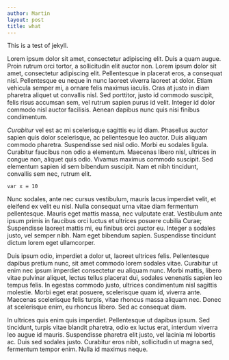 ```yaml
---
author: Martin
layout: post
title: what
---
```

This is a test of jekyll.

Lorem ipsum dolor sit amet, consectetur adipiscing elit. Duis a quam augue. Proin rutrum orci tortor, a sollicitudin elit auctor non. Lorem ipsum dolor sit amet, consectetur adipiscing elit. Pellentesque in placerat eros, a consequat nisl. Pellentesque eu neque in nunc laoreet viverra laoreet at dolor. Etiam vehicula semper mi, a ornare felis maximus iaculis. Cras at justo in diam pharetra aliquet ut convallis nisl. Sed porttitor, justo id commodo suscipit, felis risus accumsan sem, vel rutrum sapien purus id velit. Integer id dolor commodo nisl auctor facilisis. Aenean dapibus nunc quis nisi finibus condimentum.

*Curabitur* vel est ac mi scelerisque sagittis eu id diam. Phasellus auctor sapien quis dolor scelerisque, ac pellentesque leo auctor. Duis aliquam commodo pharetra. Suspendisse sed nisl odio. Morbi eu sodales ligula. Curabitur faucibus non odio a elementum. Maecenas libero nisl, ultrices in congue non, aliquet quis odio. Vivamus maximus commodo suscipit. Sed elementum sapien id sem bibendum suscipit. Nam et nibh tincidunt, convallis sem nec, rutrum elit.

```
var x = 10
```

Nunc sodales, ante nec cursus vestibulum, mauris lacus imperdiet velit, et eleifend ex velit eu nisl. Nulla consequat urna vitae diam fermentum pellentesque. Mauris eget mattis massa, nec vulputate erat. Vestibulum ante ipsum primis in faucibus orci luctus et ultrices posuere cubilia Curae; Suspendisse laoreet mattis mi, eu finibus orci auctor eu. Integer a sodales justo, vel semper nibh. Nam eget bibendum sapien. Suspendisse tincidunt dictum lorem eget ullamcorper.

Duis ipsum odio, imperdiet a dolor ut, laoreet ultrices felis. Pellentesque dapibus pretium nunc, sit amet commodo lorem sodales vitae. Curabitur ut enim nec ipsum imperdiet consectetur eu aliquam nunc. Morbi mattis, libero vitae pulvinar aliquet, lectus tellus placerat dui, sodales venenatis sapien leo tempus felis. In egestas commodo justo, ultrices condimentum nisl sagittis molestie. Morbi eget erat posuere, scelerisque quam id, viverra ante. Maecenas scelerisque felis turpis, vitae rhoncus massa aliquam nec. Donec at scelerisque enim, eu rhoncus libero. Sed ac consequat diam.

In ultrices quis enim quis imperdiet. Pellentesque ut dapibus ipsum. Sed tincidunt, turpis vitae blandit pharetra, odio ex luctus erat, interdum viverra leo augue id mauris. Suspendisse pharetra elit justo, vel lacinia mi lobortis ac. Duis sed sodales justo. Curabitur eros nibh, sollicitudin ut magna sed, fermentum tempor enim. Nulla id maximus neque.
